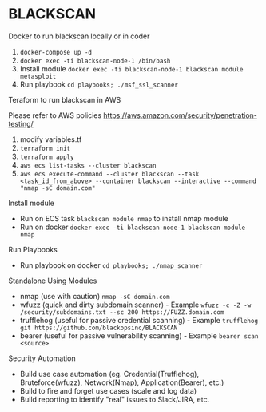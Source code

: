 # BLACKSCAN

Docker to run blackscan locally or in coder

1. ```docker-compose up -d```
2. ```docker exec -ti blackscan-node-1 /bin/bash```
3. Install module ```docker exec -ti blackscan-node-1 blackscan module metasploit```
4. Run playbook ```cd playbooks; ./msf_ssl_scanner```

Teraform to run blackscan in AWS

Please refer to AWS policies https://aws.amazon.com/security/penetration-testing/

1. modify variables.tf
2. ```terraform init```
3. ```terraform apply```
4. ```aws ecs list-tasks --cluster blackscan```
5. ```aws ecs execute-command --cluster blackscan --task <task_id_from_above> --container blackscan --interactive --command "nmap -sC domain.com"```

Install module

- Run on ECS task ``` blackscan module nmap ``` to install nmap module
- Run on docker ```docker exec -ti blackscan-node-1 blackscan module nmap```

Run Playbooks 

- Run playbook on docker ```cd playbooks; ./nmap_scanner```

Standalone Using Modules

- nmap (use with caution) ```nmap -sC domain.com```
- wfuzz (quick and dirty subdomain scanner) - Example ```wfuzz -c -Z -w /security/subdomains.txt --sc 200 https://FUZZ.domain.com```
- trufflehog (useful for passive credential scanning) - Example ```trufflehog git https://github.com/blackopsinc/BLACKSCAN```
- bearer (useful for passive vulnerability scanning) - Example ```bearer scan <source>```

Security Automation

- Build use case automation (eg. Credential(Trufflehog), Bruteforce(wfuzz), Network(Nmap), Application(Bearer), etc.)
- Build to fire and forget use cases (scale and log data)
- Build reporting to identify "real" issues to Slack/JIRA, etc.
